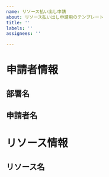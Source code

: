 ```yaml
---
name: リソース払い出し申請
about: リソース払い出し申請用のテンプレート
title: ''
labels: ''
assignees: ''

---
```


# 申請者情報

## 部署名

## 申請者名

# リソース情報

## リソース名

##
